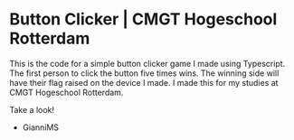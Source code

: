 # Button Clicker | CMGT Hogeschool Rotterdam 
This is the code for a simple button clicker game I made using Typescript. The first person to click the button five times wins. The winning side will have their flag raised on the device I made. I made this for my studies at CMGT Hogeschool Rotterdam.

Take a look!
- GianniMS
